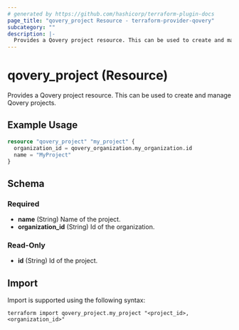 ```yaml
---
# generated by https://github.com/hashicorp/terraform-plugin-docs
page_title: "qovery_project Resource - terraform-provider-qovery"
subcategory: ""
description: |-
  Provides a Qovery project resource. This can be used to create and manage Qovery projects.
---
```


# qovery_project (Resource)

Provides a Qovery project resource. This can be used to create and manage Qovery projects.

## Example Usage

```terraform
resource "qovery_project" "my_project" {
  organization_id = qovery_organization.my_organization.id
  name = "MyProject"
}
```

<!-- schema generated by tfplugindocs -->
## Schema

### Required

- **name** (String) Name of the project.
- **organization_id** (String) Id of the organization.

### Read-Only

- **id** (String) Id of the project.

## Import

Import is supported using the following syntax:

```shell
terraform import qovery_project.my_project "<project_id>,<organization_id>"
```
